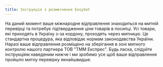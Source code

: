 ```yaml
---
title: Інструкція з розмитнення EasyGet
---
```

На даний момент ваше міжнародне відправлення знаходиться на митній перевірці та потребує підтвердження ціни товарів в посилці. Усі товари, які приходять в Україну з-за кордону, проходять через митницю. Це стандартна процедура, яка відповідає нормам законодавства України. Наразі ваше відправлення розміщено на зберігання в зоні митного контролю нашого партнера ТОВ "ТММ Експрес". Будь ласка, слідуйте інструкціям наведеним нижче і ми зробимо усе щоб ваше відправлення пройшло митну перевірку якнайшвидше.